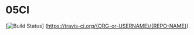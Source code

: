 # 05CI
[![Build Status](https://travis-ci.org/{ORG-or-USERNAME}/{REPO-NAME}.png?branch=master)]
(https://travis-ci.org/{ORG-or-USERNAME}/{REPO-NAME})
